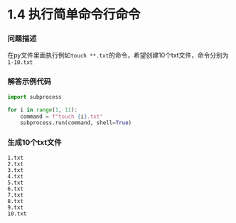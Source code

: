 # 1.4 执行简单命令行命令

### 问题描述

在py文件里面执行例如`touch **.txt`的命令，希望创建10个txt文件，命令分别为`1-10.txt`

### 解答示例代码

```python
import subprocess

for i in range(1, 11):
    command = f"touch {i}.txt"
    subprocess.run(command, shell=True)

```

### 生成10个txt文件

```
1.txt
2.txt
3.txt
4.txt
5.txt
6.txt
7.txt
8.txt
9.txt
10.txt
```

